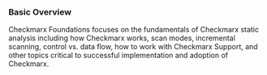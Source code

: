 ### Basic Overview 
Checkmarx Foundations focuses on the fundamentals of Checkmarx static analysis including how Checkmarx works, scan modes, incremental scanning, control vs. data flow, how to work with Checkmarx Support, and other topics critical to successful implementation and adoption of Checkmarx.
